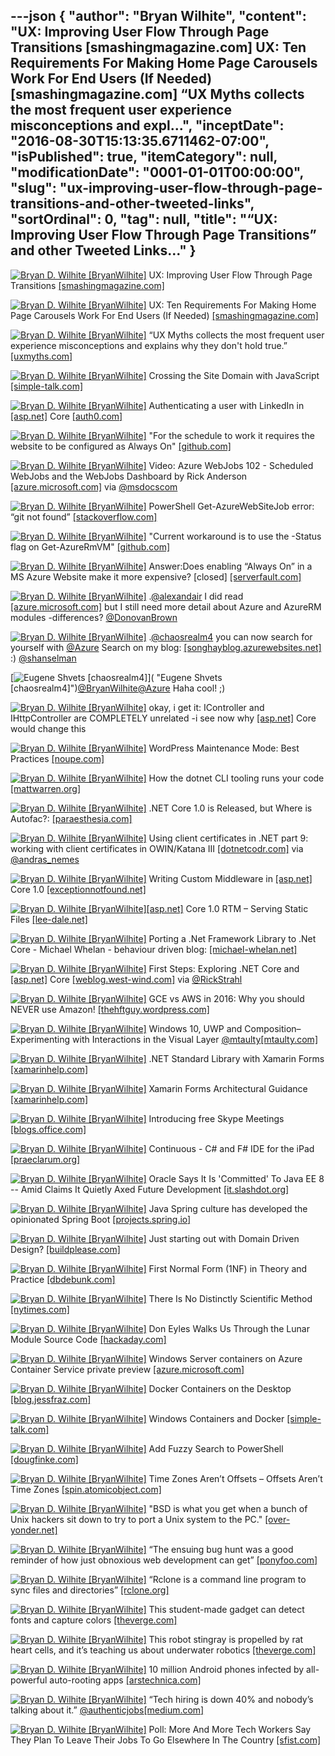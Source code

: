 ---json
{
  "author": "Bryan Wilhite",
  "content": "UX: Improving User Flow Through Page Transitions [smashingmagazine.com] UX: Ten Requirements For Making Home Page Carousels Work For End Users (If Needed) [smashingmagazine.com] “UX Myths collects the most frequent user experience misconceptions and expl...",
  "inceptDate": "2016-08-30T15:13:35.6711462-07:00",
  "isPublished": true,
  "itemCategory": null,
  "modificationDate": "0001-01-01T00:00:00",
  "slug": "ux-improving-user-flow-through-page-transitions-and-other-tweeted-links",
  "sortOrdinal": 0,
  "tag": null,
  "title": "“UX: Improving User Flow Through Page Transitions” and other Tweeted Links…"
}
---

[<img alt="Bryan D. Wilhite [BryanWilhite]" src="https://songhay.blob.core.windows.net/shared-social-twitter/BryanWilhite.jpeg">](http://t.co/UNdqV0Z1zz "Bryan D. Wilhite [BryanWilhite]") UX: Improving User Flow Through Page Transitions [[smashingmagazine.com]](https://www.smashingmagazine.com/2016/07/improving-user-flow-through-page-transitions/)

[<img alt="Bryan D. Wilhite [BryanWilhite]" src="https://songhay.blob.core.windows.net/shared-social-twitter/BryanWilhite.jpeg">](http://t.co/UNdqV0Z1zz "Bryan D. Wilhite [BryanWilhite]") UX: Ten Requirements For Making Home Page Carousels Work For End Users (If Needed) [[smashingmagazine.com]](https://www.smashingmagazine.com/2016/07/ten-requirements-for-making-home-page-carousels-work-for-end-users/)

[<img alt="Bryan D. Wilhite [BryanWilhite]" src="https://songhay.blob.core.windows.net/shared-social-twitter/BryanWilhite.jpeg">](http://t.co/UNdqV0Z1zz "Bryan D. Wilhite [BryanWilhite]") “UX Myths collects the most frequent user experience misconceptions and explains why they don't hold true.” [[uxmyths.com]](http://uxmyths.com/)

[<img alt="Bryan D. Wilhite [BryanWilhite]" src="https://songhay.blob.core.windows.net/shared-social-twitter/BryanWilhite.jpeg">](http://t.co/UNdqV0Z1zz "Bryan D. Wilhite [BryanWilhite]") Crossing the Site Domain with JavaScript [[simple-talk.com]](https://www.simple-talk.com/dotnet/asp.net/crossing-the-site-domain-with-javascript/)

[<img alt="Bryan D. Wilhite [BryanWilhite]" src="https://songhay.blob.core.windows.net/shared-social-twitter/BryanWilhite.jpeg">](http://t.co/UNdqV0Z1zz "Bryan D. Wilhite [BryanWilhite]") Authenticating a user with LinkedIn in [[asp.net]](http://ASP.NET) Core [[auth0.com]](https://auth0.com/blog/2016/06/13/authenticating-a-user-with-linkedin-in-aspnet-core/)

[<img alt="Bryan D. Wilhite [BryanWilhite]" src="https://songhay.blob.core.windows.net/shared-social-twitter/BryanWilhite.jpeg">](http://t.co/UNdqV0Z1zz "Bryan D. Wilhite [BryanWilhite]") "For the schedule to work it requires the website to be configured as Always On" [[github.com]](https://github.com/projectkudu/kudu/wiki/Web-jobs#scheduling-a-triggered-webjob)

[<img alt="Bryan D. Wilhite [BryanWilhite]" src="https://songhay.blob.core.windows.net/shared-social-twitter/BryanWilhite.jpeg">](http://t.co/UNdqV0Z1zz "Bryan D. Wilhite [BryanWilhite]") Video: Azure WebJobs 102 - Scheduled WebJobs and the WebJobs Dashboard by Rick Anderson [[azure.microsoft.com]](http://azure.microsoft.com/en-us/documentation/videos/azure-webjobs-schedule-and-dashboard/) via [@msdocscom](http://twitter.com/msdocscom)

[<img alt="Bryan D. Wilhite [BryanWilhite]" src="https://songhay.blob.core.windows.net/shared-social-twitter/BryanWilhite.jpeg">](http://t.co/UNdqV0Z1zz "Bryan D. Wilhite [BryanWilhite]") PowerShell Get-AzureWebSiteJob error: “git not found” [[stackoverflow.com]](http://stackoverflow.com/q/29111804/22944?stw=2)

[<img alt="Bryan D. Wilhite [BryanWilhite]" src="https://songhay.blob.core.windows.net/shared-social-twitter/BryanWilhite.jpeg">](http://t.co/UNdqV0Z1zz "Bryan D. Wilhite [BryanWilhite]") "Current workaround is to use the -Status flag on Get-AzureRmVM" [[github.com]](https://github.com/Azure/azure-powershell/issues/1724)

[<img alt="Bryan D. Wilhite [BryanWilhite]" src="https://songhay.blob.core.windows.net/shared-social-twitter/BryanWilhite.jpeg">](http://t.co/UNdqV0Z1zz "Bryan D. Wilhite [BryanWilhite]") Answer:Does enabling “Always On” in a MS Azure Website make it more expensive? [closed] [[serverfault.com]](http://serverfault.com/a/620791/20247?stw=2)

[<img alt="Bryan D. Wilhite [BryanWilhite]" src="https://songhay.blob.core.windows.net/shared-social-twitter/BryanWilhite.jpeg">](http://t.co/UNdqV0Z1zz "Bryan D. Wilhite [BryanWilhite]") .[@alexandair](http://twitter.com/alexandair) I did read [[azure.microsoft.com]](https://azure.microsoft.com/en-us/documentation/articles/powershell-install-configure/) but I still need more detail about Azure and AzureRM modules -differences? [@DonovanBrown](http://twitter.com/DonovanBrown)

[<img alt="Bryan D. Wilhite [BryanWilhite]" src="https://songhay.blob.core.windows.net/shared-social-twitter/BryanWilhite.jpeg">](http://t.co/UNdqV0Z1zz "Bryan D. Wilhite [BryanWilhite]") .[@chaosrealm4](http://twitter.com/chaosrealm4) you can now search for yourself with [@Azure](http://twitter.com/Azure) Search on my blog: [[songhayblog.azurewebsites.net]](http://songhayblog.azurewebsites.net/#/search/eugene) :) [@shanselman](http://twitter.com/shanselman)

[<img alt="Eugene Shvets [chaosrealm4]" src="https://songhay.blob.core.windows.net/shared-social-twitter/chaosrealm4.jpeg">]( "Eugene Shvets [chaosrealm4]")[@BryanWilhite](http://twitter.com/BryanWilhite)[@Azure](http://twitter.com/Azure) Haha cool! ;) 

[<img alt="Bryan D. Wilhite [BryanWilhite]" src="https://songhay.blob.core.windows.net/shared-social-twitter/BryanWilhite.jpeg">](http://t.co/UNdqV0Z1zz "Bryan D. Wilhite [BryanWilhite]") okay, i get it: IController and IHttpController are COMPLETELY unrelated -i see now why [[asp.net]](http://ASP.NET) Core would change this 

[<img alt="Bryan D. Wilhite [BryanWilhite]" src="https://songhay.blob.core.windows.net/shared-social-twitter/BryanWilhite.jpeg">](http://t.co/UNdqV0Z1zz "Bryan D. Wilhite [BryanWilhite]") WordPress Maintenance Mode: Best Practices [[noupe.com]](http://www.noupe.com/wordpress/wordpress-maintenance-mode-98280.html)

[<img alt="Bryan D. Wilhite [BryanWilhite]" src="https://songhay.blob.core.windows.net/shared-social-twitter/BryanWilhite.jpeg">](http://t.co/UNdqV0Z1zz "Bryan D. Wilhite [BryanWilhite]") How the dotnet CLI tooling runs your code [[mattwarren.org]](http://mattwarren.org/2016/07/04/How-the-dotnet-CLI-tooling-runs-your-code/)

[<img alt="Bryan D. Wilhite [BryanWilhite]" src="https://songhay.blob.core.windows.net/shared-social-twitter/BryanWilhite.jpeg">](http://t.co/UNdqV0Z1zz "Bryan D. Wilhite [BryanWilhite]") .NET Core 1.0 is Released, but Where is Autofac?: [[paraesthesia.com]](http://www.paraesthesia.com/archive/2016/06/29/netcore-rtm-where-is-autofac/#.V3xwEmvi87E.twitter)

[<img alt="Bryan D. Wilhite [BryanWilhite]" src="https://songhay.blob.core.windows.net/shared-social-twitter/BryanWilhite.jpeg">](http://t.co/UNdqV0Z1zz "Bryan D. Wilhite [BryanWilhite]") Using client certificates in .NET part 9: working with client certificates in OWIN/Katana III [[dotnetcodr.com]](https://dotnetcodr.com/2016/02/08/using-client-certificates-in-net-part-9-working-with-client-certificates-in-owinkatana-iii/) via [@andras_nemes](http://twitter.com/andras_nemes)

[<img alt="Bryan D. Wilhite [BryanWilhite]" src="https://songhay.blob.core.windows.net/shared-social-twitter/BryanWilhite.jpeg">](http://t.co/UNdqV0Z1zz "Bryan D. Wilhite [BryanWilhite]") Writing Custom Middleware in [[asp.net]](http://ASP.NET) Core 1.0 [[exceptionnotfound.net]](http://www.exceptionnotfound.net/writing-custom-middleware-in-asp-net-core-1-0/)

[<img alt="Bryan D. Wilhite [BryanWilhite]" src="https://songhay.blob.core.windows.net/shared-social-twitter/BryanWilhite.jpeg">](http://t.co/UNdqV0Z1zz "Bryan D. Wilhite [BryanWilhite]")[[asp.net]](http://ASP.Net) Core 1.0 RTM – Serving Static Files [[lee-dale.net]](https://lee-dale.net/2016/06/30/asp-net-core-1-0-rtm-serving-static-files/)

[<img alt="Bryan D. Wilhite [BryanWilhite]" src="https://songhay.blob.core.windows.net/shared-social-twitter/BryanWilhite.jpeg">](http://t.co/UNdqV0Z1zz "Bryan D. Wilhite [BryanWilhite]") Porting a .Net Framework Library to .Net Core - Michael Whelan - behaviour driven blog: [[michael-whelan.net]](http://www.michael-whelan.net/porting-dotnet-framework-library-to-dotnet-core/#.V3xym4e4naw.twitter)

[<img alt="Bryan D. Wilhite [BryanWilhite]" src="https://songhay.blob.core.windows.net/shared-social-twitter/BryanWilhite.jpeg">](http://t.co/UNdqV0Z1zz "Bryan D. Wilhite [BryanWilhite]") First Steps: Exploring .NET Core and [[asp.net]](http://ASP.NET) Core [[weblog.west-wind.com]](https://weblog.west-wind.com/posts/2016/Jun/29/First-Steps-Exploring-NET-Core-and-ASPNET-Core) via [@RickStrahl](http://twitter.com/RickStrahl)

[<img alt="Bryan D. Wilhite [BryanWilhite]" src="https://songhay.blob.core.windows.net/shared-social-twitter/BryanWilhite.jpeg">](http://t.co/UNdqV0Z1zz "Bryan D. Wilhite [BryanWilhite]") GCE vs AWS in 2016: Why you should NEVER use Amazon! [[thehftguy.wordpress.com]](https://thehftguy.wordpress.com/2016/06/15/gce-vs-aws-in-2016-why-you-should-never-use-amazon/)

[<img alt="Bryan D. Wilhite [BryanWilhite]" src="https://songhay.blob.core.windows.net/shared-social-twitter/BryanWilhite.jpeg">](http://t.co/UNdqV0Z1zz "Bryan D. Wilhite [BryanWilhite]") Windows 10, UWP and Composition– Experimenting with Interactions in the Visual Layer [@mtaulty](http://twitter.com/mtaulty)[[mtaulty.com]](https://mtaulty.com/2016/07/06/windows-10-uwp-and-composition-experimenting-with-interactions-in-the-visual-layer/)

[<img alt="Bryan D. Wilhite [BryanWilhite]" src="https://songhay.blob.core.windows.net/shared-social-twitter/BryanWilhite.jpeg">](http://t.co/UNdqV0Z1zz "Bryan D. Wilhite [BryanWilhite]") .NET Standard Library with Xamarin Forms [[xamarinhelp.com]](https://xamarinhelp.com/dot-net-standard-pcl-xamarin-forms/)

[<img alt="Bryan D. Wilhite [BryanWilhite]" src="https://songhay.blob.core.windows.net/shared-social-twitter/BryanWilhite.jpeg">](http://t.co/UNdqV0Z1zz "Bryan D. Wilhite [BryanWilhite]") Xamarin Forms Architectural Guidance [[xamarinhelp.com]](https://xamarinhelp.com/xamarin-forms-architectural-guidance/)

[<img alt="Bryan D. Wilhite [BryanWilhite]" src="https://songhay.blob.core.windows.net/shared-social-twitter/BryanWilhite.jpeg">](http://t.co/UNdqV0Z1zz "Bryan D. Wilhite [BryanWilhite]") Introducing free Skype Meetings [[blogs.office.com]](https://blogs.office.com/2016/07/05/introducing-free-skype-meetings/)

[<img alt="Bryan D. Wilhite [BryanWilhite]" src="https://songhay.blob.core.windows.net/shared-social-twitter/BryanWilhite.jpeg">](http://t.co/UNdqV0Z1zz "Bryan D. Wilhite [BryanWilhite]") Continuous - C# and F# IDE for the iPad [[praeclarum.org]](http://praeclarum.org/post/147003028753/continuous-c-and-f-ide-for-the-ipad#_=_)

[<img alt="Bryan D. Wilhite [BryanWilhite]" src="https://songhay.blob.core.windows.net/shared-social-twitter/BryanWilhite.jpeg">](http://t.co/UNdqV0Z1zz "Bryan D. Wilhite [BryanWilhite]") Oracle Says It Is 'Committed' To Java EE 8 -- Amid Claims It Quietly Axed Future Development [[it.slashdot.org]](https://it.slashdot.org/story/16/07/08/1720221/oracle-says-it-is-committed-to-java-ee-8----amid-claims-it-quietly-axed-future-development?utm_source=feedly1.0mainlinkanon&utm_medium=feed)

[<img alt="Bryan D. Wilhite [BryanWilhite]" src="https://songhay.blob.core.windows.net/shared-social-twitter/BryanWilhite.jpeg">](http://t.co/UNdqV0Z1zz "Bryan D. Wilhite [BryanWilhite]") Java Spring culture has developed the opinionated Spring Boot [[projects.spring.io]](http://projects.spring.io/spring-boot/)

[<img alt="Bryan D. Wilhite [BryanWilhite]" src="https://songhay.blob.core.windows.net/shared-social-twitter/BryanWilhite.jpeg">](http://t.co/UNdqV0Z1zz "Bryan D. Wilhite [BryanWilhite]") Just starting out with Domain Driven Design? [[buildplease.com]](https://buildplease.com/pages/dddweekly/)

[<img alt="Bryan D. Wilhite [BryanWilhite]" src="https://songhay.blob.core.windows.net/shared-social-twitter/BryanWilhite.jpeg">](http://t.co/UNdqV0Z1zz "Bryan D. Wilhite [BryanWilhite]") First Normal Form (1NF) in Theory and Practice [[dbdebunk.com]](http://www.dbdebunk.com/2016/03/real-data-science-first-normal-form-in.html)

[<img alt="Bryan D. Wilhite [BryanWilhite]" src="https://songhay.blob.core.windows.net/shared-social-twitter/BryanWilhite.jpeg">](http://t.co/UNdqV0Z1zz "Bryan D. Wilhite [BryanWilhite]") There Is No Distinctly Scientific Method [[nytimes.com]](http://www.nytimes.com/2016/07/04/opinion/there-is-no-scientific-method.html)

[<img alt="Bryan D. Wilhite [BryanWilhite]" src="https://songhay.blob.core.windows.net/shared-social-twitter/BryanWilhite.jpeg">](http://t.co/UNdqV0Z1zz "Bryan D. Wilhite [BryanWilhite]") Don Eyles Walks Us Through the Lunar Module Source Code [[hackaday.com]](http://hackaday.com/2016/07/05/don-eyles-walks-us-through-the-lunar-module-source-code/)

[<img alt="Bryan D. Wilhite [BryanWilhite]" src="https://songhay.blob.core.windows.net/shared-social-twitter/BryanWilhite.jpeg">](http://t.co/UNdqV0Z1zz "Bryan D. Wilhite [BryanWilhite]") Windows Server containers on Azure Container Service private preview [[azure.microsoft.com]](https://azure.microsoft.com/en-us/blog/windows-server-containers-using-docker-swarm-on-azure-container-service-private-preview/)

[<img alt="Bryan D. Wilhite [BryanWilhite]" src="https://songhay.blob.core.windows.net/shared-social-twitter/BryanWilhite.jpeg">](http://t.co/UNdqV0Z1zz "Bryan D. Wilhite [BryanWilhite]") Docker Containers on the Desktop [[blog.jessfraz.com]](https://blog.jessfraz.com/post/docker-containers-on-the-desktop/)

[<img alt="Bryan D. Wilhite [BryanWilhite]" src="https://songhay.blob.core.windows.net/shared-social-twitter/BryanWilhite.jpeg">](http://t.co/UNdqV0Z1zz "Bryan D. Wilhite [BryanWilhite]") Windows Containers and Docker [[simple-talk.com]](https://www.simple-talk.com/cloud/platform-as-a-service/windows-containers-and-docker/)

[<img alt="Bryan D. Wilhite [BryanWilhite]" src="https://songhay.blob.core.windows.net/shared-social-twitter/BryanWilhite.jpeg">](http://t.co/UNdqV0Z1zz "Bryan D. Wilhite [BryanWilhite]") Add Fuzzy Search to PowerShell [[dougfinke.com]](http://dougfinke.com/blog/add-fuzzy-search-to-powershell/)

[<img alt="Bryan D. Wilhite [BryanWilhite]" src="https://songhay.blob.core.windows.net/shared-social-twitter/BryanWilhite.jpeg">](http://t.co/UNdqV0Z1zz "Bryan D. Wilhite [BryanWilhite]") Time Zones Aren’t Offsets – Offsets Aren’t Time Zones [[spin.atomicobject.com]](https://spin.atomicobject.com/2016/07/06/time-zones-offsets/)

[<img alt="Bryan D. Wilhite [BryanWilhite]" src="https://songhay.blob.core.windows.net/shared-social-twitter/BryanWilhite.jpeg">](http://t.co/UNdqV0Z1zz "Bryan D. Wilhite [BryanWilhite]") "BSD is what you get when a bunch of Unix hackers sit down to try to port a Unix system to the PC." [[over-yonder.net]](http://www.over-yonder.net/~fullermd/rants/bsd4linux/01)

[<img alt="Bryan D. Wilhite [BryanWilhite]" src="https://songhay.blob.core.windows.net/shared-social-twitter/BryanWilhite.jpeg">](http://t.co/UNdqV0Z1zz "Bryan D. Wilhite [BryanWilhite]") “The ensuing bug hunt was a good reminder of how just obnoxious web development can get” [[ponyfoo.com]](https://ponyfoo.com/articles/double-edged-sword-web)

[<img alt="Bryan D. Wilhite [BryanWilhite]" src="https://songhay.blob.core.windows.net/shared-social-twitter/BryanWilhite.jpeg">](http://t.co/UNdqV0Z1zz "Bryan D. Wilhite [BryanWilhite]") “Rclone is a command line program to sync files and directories” [[rclone.org]](http://rclone.org/)

[<img alt="Bryan D. Wilhite [BryanWilhite]" src="https://songhay.blob.core.windows.net/shared-social-twitter/BryanWilhite.jpeg">](http://t.co/UNdqV0Z1zz "Bryan D. Wilhite [BryanWilhite]") This student-made gadget can detect fonts and capture colors [[theverge.com]](http://www.theverge.com/circuitbreaker/2016/7/5/12100524/font-detector-tool-color-eyedropper-spector)

[<img alt="Bryan D. Wilhite [BryanWilhite]" src="https://songhay.blob.core.windows.net/shared-social-twitter/BryanWilhite.jpeg">](http://t.co/UNdqV0Z1zz "Bryan D. Wilhite [BryanWilhite]") This robot stingray is propelled by rat heart cells, and it’s teaching us about underwater robotics [[theverge.com]](http://www.theverge.com/science/2016/7/7/12116292/stingray-skeleton-robots-rat-cardiac-muscle-cells)

[<img alt="Bryan D. Wilhite [BryanWilhite]" src="https://songhay.blob.core.windows.net/shared-social-twitter/BryanWilhite.jpeg">](http://t.co/UNdqV0Z1zz "Bryan D. Wilhite [BryanWilhite]") 10 million Android phones infected by all-powerful auto-rooting apps [[arstechnica.com]](http://arstechnica.com/security/2016/07/virulent-auto-rooting-malware-takes-control-of-10-million-android-devices/)

[<img alt="Bryan D. Wilhite [BryanWilhite]" src="https://songhay.blob.core.windows.net/shared-social-twitter/BryanWilhite.jpeg">](http://t.co/UNdqV0Z1zz "Bryan D. Wilhite [BryanWilhite]") “Tech hiring is down 40% and nobody’s talking about it.” [@authenticjobs](http://twitter.com/authenticjobs)[[medium.com]](https://medium.com/@cameronmoll/tech-hiring-is-down-40-and-nobodys-talking-about-it-3d6f658d9faf)

[<img alt="Bryan D. Wilhite [BryanWilhite]" src="https://songhay.blob.core.windows.net/shared-social-twitter/BryanWilhite.jpeg">](http://t.co/UNdqV0Z1zz "Bryan D. Wilhite [BryanWilhite]") Poll: More And More Tech Workers Say They Plan To Leave Their Jobs To Go Elsewhere In The Country [[sfist.com]](http://sfist.com/2016/07/07/turns_out_most_tech_workers_dont_th.php)
